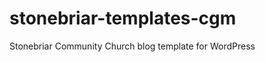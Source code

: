 stonebriar-templates-cgm
========================

Stonebriar Community Church blog template for WordPress
